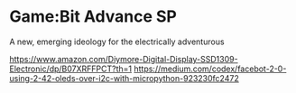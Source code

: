 # Game:Bit Advance SP
A new, emerging ideology for the electrically adventurous

https://www.amazon.com/Diymore-Digital-Display-SSD1309-Electronic/dp/B07XRFFPCT?th=1
https://medium.com/codex/facebot-2-0-using-2-42-oleds-over-i2c-with-micropython-923230fc2472
